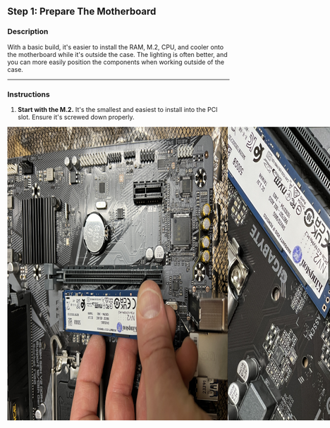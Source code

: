 ## Step 1: Prepare The Motherboard
### Description
With a basic build, it's easier to install the RAM, M.2, CPU, and cooler onto the motherboard while it's outside the case. The lighting is often better, and you can more easily position the components when working outside of the case.

---

### Instructions
1. **Start with the M.2.** It's the smallest and easiest to install into the PCI slot. Ensure it's screwed down properly.  
  
<div style="display: flex;">
    <img src="https://github.com/GSecAwareness/ComputerBuild/blob/main/part2/IMG_1018.JPG" alt="Computer Setup" width="500"/>
    <img src="https://github.com/GSecAwareness/ComputerBuild/blob/main/part2/IMG_1019.JPG" alt="Computer Setup" width="500"/>

---
     
2. **Install the RAM stick(s).** The correct configuration is typically printed on the motherboard in small print (A2, B2 first). Installing RAM in the wrong slot may result in no video output when you power on the system.

<div style="display: flex;">
    <img src="https://github.com/GSecAwareness/ComputerBuild/blob/main/part2/IMG_1014.JPG" alt="Computer Setup" width="500"/>
    <img src="https://github.com/GSecAwareness/ComputerBuild/blob/main/part2/IMG_1017.JPG" alt="Computer Setup" width="500"/>

---
    
3. **Install the CPU.** On the back of the CPU, there's an arrow. Align it with the arrow on the CPU socket before placing it in the socket. This step is crucial, and the marking on the socket should be clear.   
<div style="display: flex;">
    <img src="https://github.com/GSecAwareness/ComputerBuild/blob/main/part2/IMG_1037.JPG" alt="Computer Setup" width="500"/>

---
    
4. **Install the CPU cooler over the CPU.** In this example, we are using a stock cooler. The brand name is imprinted on the face of the cooler, and I usually position it facing upwards. Plug the fan power cord into the small connector to the upper right of the CPU. It should read **CPU FAN**

<div style="display: flex;">
    <img src="https://github.com/GSecAwareness/ComputerBuild/blob/main/part2/IMG_1038.JPG" alt="Computer Setup" width="500"/>
    <img src="https://github.com/GSecAwareness/ComputerBuild/blob/main/part2/IMG_1039.JPG" alt="Computer Setup" width="500"/>

---

5. Check the components for looseness. It's easy to misplace RAM.  
7. Check the back of the board. Can you see the white plastic posts sticking through from the CPU cooler? If you can, this indicates the cooler is properly installed.

 <div style="display: flex;">
    <img src="https://github.com/GSecAwareness/ComputerBuild/blob/main/part2/IMG_1040.JPG" alt="Computer Setup" width="500"/>

---

8. **Install the I/O Panel (Input/Output)** into the case before placing the motherboard.
 <div style="display: flex;">
    <img src="https://github.com/GSecAwareness/ComputerBuild/blob/main/part2/IMG_1008.JPG" alt="Computer Setup" width="500"/>

---

9. **Secure the posts into the bottom of the case** to align with the holes on the motherboard. This will allow for proper fastening of the motherboard within the case. **Gently position the motherboard into the case**, ensuring the screw holes align with the posts. Finally, use the provided screws to securely **attach the motherboard to the case**.

<div style="display: flex;">
   <img src="https://github.com/GSecAwareness/ComputerBuild/blob/main/part2/IMG_1077.JPG" alt="Computer Setup" width="500"/>
   <img src="https://github.com/GSecAwareness/ComputerBuild/blob/main/part2/IMG_1078.JPG" alt="Computer Setup" width="500"/>

   Take a quick look at your hard work. This part is complete. In the next section, we will plug in the USB 3.0, USB headers, and install some more components!  
   
<div style="display: flex;">
    <img src="https://github.com/GSecAwareness/ComputerBuild/blob/main/part2/IMG_1079.JPG" alt="Computer Setup" width="500"/>
   



